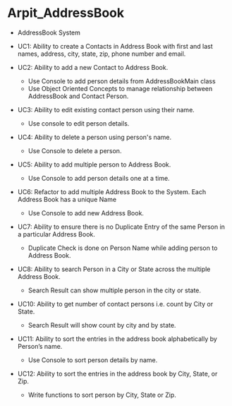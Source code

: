 # Arpit_AddressBook

* AddressBook System

* UC1: Ability to create a Contacts in Address Book with first and last names, address, city, state, zip, phone number and email.

* UC2: Ability to add a new Contact to Address Book.
  * Use Console to add person details from AddressBookMain class
  * Use Object Oriented Concepts to manage relationship between AddressBook and Contact Person.


* UC3: Ability to edit existing contact person using their name.
  * Use console to edit person details.

* UC4: Ability to delete a person using person's name.
  * Use Console to delete a person.

* UC5: Ability to add multiple person to Address Book.

  * Use Console to add person details one at a time.

 
* UC6: Refactor to add multiple Address Book to the System. Each Address Book has a unique Name 
  * Use Console to add new Address Book.



* UC7: Ability to ensure there is no Duplicate Entry of the same Person in a particular Address Book.
  * Duplicate Check is done on Person Name while adding person to Address Book. 


* UC8: Ability to search Person in a City or State across the multiple Address Book.
  * Search Result can show multiple person in the city or state.


* UC10: Ability to get number of contact persons i.e. count by City or State.
  * Search Result will show count by city and by state.
  
   
* UC11: Ability to sort the entries in the address book alphabetically by Person’s name.
  * Use Console to sort person details by name.

* UC12: Ability to sort the entries in the address book by City, State, or Zip.
  * Write functions to sort person by City, State or Zip.